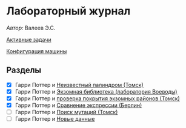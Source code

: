 # Лабораторный журнал

*Автор:* Валеев Э.С.

[Активные задачи](./Active.md)

[Конфигурация машины](./Configs.md)

## Разделы

- [x] Гарри Поттер и [Неизвестный палиндром (Томск)](./labjournal/Unknown_palindrome.md)
- [x] Гарри Поттер и [Экзомная библиотека (лаборатория Воеводы)](./labjournal/BiblExome.md)
- [x] Гарри Поттер и [проверка покрытия экзомных районов (Томск)](./labjournal/Check_coverage.md)
- [x] Гарри Поттер и [Сравнение экспрессии (Берлин)](./labjournal/Expression_comparison.md)
- [ ] Гарри Поттер и [Поиск мутаций (Томск)](./labjournal/Recombinations_search.md)
- [ ] Гарри Поттер и [Новые данные](./labjournal/NewData.md)
